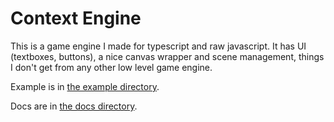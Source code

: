 # Context Engine
This is a game engine I made for typescript and raw javascript. It has UI (textboxes, buttons), a nice canvas wrapper and scene management, things I don't get from any other low level game engine.

Example is in [the example directory](./example).

Docs are in [the docs directory](./docs).
